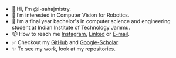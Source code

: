- 👋 Hi, I’m @i-sahajmistry.
- 👀 I’m interested in Computer Vision for Robotics.
- 🌱 I’m a final year bachelor's in computer science and engineering student at Indian Institute of Technology Jammu.
- 📫 How to reach me [Instagram](https://www.instagram.com/i_sahajmistry/), [Linked](https://www.linkedin.com/in/sahaj-mistry/) or [E-mail](mailto:sahajmistry005@gmail.com).
- ✅ Checkout my [GitHub](https://github.com/i-sahajmistry) and [Google-Scholar](https://scholar.google.com/citations?user=54EbWw0AAAAJ&hl=en)
- ✨ To see my work, look at my repositories.
<!---
i-sahajmistry/i-sahajmistry is a ✨ special ✨ repository because its `README.md` (this file) appears on your GitHub profile.
You can click the Preview link to take a look at your changes.
--->
